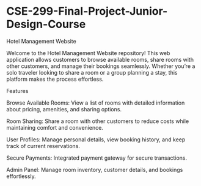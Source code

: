 # CSE-299-Final-Project-Junior-Design-Course

Hotel Management Website

Welcome to the Hotel Management Website repository! This web application allows customers to browse available rooms, share rooms with other customers,
and manage their bookings seamlessly. Whether you’re a solo traveler looking to share a room or a group planning a stay, this platform makes the process effortless.

Features

Browse Available Rooms: View a list of rooms with detailed information about pricing, amenities, and sharing options.

Room Sharing: Share a room with other customers to reduce costs while maintaining comfort and convenience.

User Profiles: Manage personal details, view booking history, and keep track of current reservations.

Secure Payments: Integrated payment gateway for secure transactions.

Admin Panel: Manage room inventory, customer details, and bookings effortlessly.
